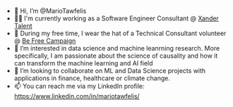 - 👋 Hi, I’m @MarioTawfelis
- 👨‍💻 I'm currently working as a Software Engineer Consultant @ <a href="https://www.xandertalent.com/"> Xander Talent</a>
- 🫶 During my free time, I wear the hat of a Technical Consultant volunteer @ <a href="https://www.befreecampaign.org/">Be Free Campaign</a>
- 👀 I’m interested in data science and machine leanrning research. More specifically, I am passionate about the science of causality and how it can transform the machine learning and AI field
- 💞️ I’m looking to collaborate on ML and Data Science projects with applications in finance, healthcare or climate change.
- 📫 You can reach me via my LinkedIn profile: https://www.linkedin.com/in/mariotawfelis/

<!---
MarioTawfelis/MarioTawfelis is a ✨ special ✨ repository because its `README.md` (this file) appears on your GitHub profile.
You can click the Preview link to take a look at your changes.
--->
